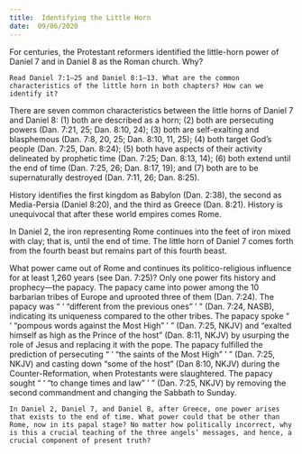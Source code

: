 ```yaml
---
title:  Identifying the Little Horn
date:  09/06/2020
---
```


For centuries, the Protestant reformers identified the little-horn power of Daniel 7 and in Daniel 8 as the Roman church. Why?

`Read Daniel 7:1–25 and Daniel 8:1–13. What are the common characteristics of the little horn in both chapters? How can we identify it?`

There are seven common characteristics between the little horns of Daniel 7 and Daniel 8: (1) both are described as a horn; (2) both are persecuting powers (Dan. 7:21, 25; Dan. 8:10, 24); (3) both are self-exalting and blasphemous (Dan. 7:8, 20, 25; Dan. 8:10, 11, 25); (4) both target God’s people (Dan. 7:25, Dan. 8:24); (5) both have aspects of their activity delineated by prophetic time (Dan. 7:25; Dan. 8:13, 14); (6) both extend until the end of time (Dan. 7:25, 26; Dan. 8:17, 19); and (7) both are to be supernaturally destroyed (Dan. 7:11, 26; Dan. 8:25).

History identifies the first kingdom as Babylon (Dan. 2:38), the second as Media-Persia (Daniel 8:20), and the third as Greece (Dan. 8:21). History is unequivocal that after these world empires comes Rome.

In Daniel 2, the iron representing Rome continues into the feet of iron mixed with clay; that is, until the end of time. The little horn of Daniel 7 comes forth from the fourth beast but remains part of this fourth beast.

What power came out of Rome and continues its politico-religious influence for at least 1,260 years (see Dan. 7:25)? Only one power fits history and prophecy—the papacy. The papacy came into power among the 10 barbarian tribes of Europe and uprooted three of them (Dan. 7:24). The papacy was “ ‘ “different from the previous ones” ’ ” (Dan. 7:24, NASB), indicating its uniqueness compared to the other tribes. The papacy spoke “ ‘ “pompous words against the Most High” ’ ” (Dan. 7:25, NKJV) and “exalted himself as high as the Prince of the host” (Dan. 8:11, NKJV) by usurping the role of Jesus and replacing it with the pope. The papacy fulfilled the prediction of persecuting “ ‘ “the saints of the Most High” ’ ” (Dan. 7:25, NKJV) and casting down “some of the host” (Dan 8:10, NKJV) during the Counter-Reformation, when Protestants were slaughtered. The papacy sought “ ‘ “to change times and law” ’ ” (Dan. 7:25, NKJV) by removing the second commandment and changing the Sabbath to Sunday.

`In Daniel 2, Daniel 7, and Daniel 8, after Greece, one power arises that exists to the end of time. What power could that be other than Rome, now in its papal stage? No matter how politically incorrect, why is this a crucial teaching of the three angels’ messages, and hence, a crucial component of present truth?`